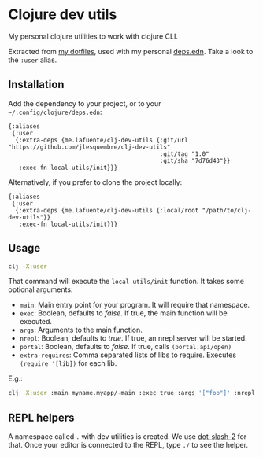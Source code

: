 # Clojure dev utils

My personal clojure utilities to work with clojure CLI.

Extracted from [my dotfiles](https://github.com/jlesquembre/dotfiles), used with
my personal
[deps.edn](https://github.com/jlesquembre/dotfiles/blob/master/dotfiles/clojure/deps.edn).
Take a look to the `:user` alias.

## Installation

Add the dependency to your project, or to your `~/.config/clojure/deps.edn`:

```edn
{:aliases
 {:user
  {:extra-deps {me.lafuente/clj-dev-utils {:git/url "https://github.com/jlesquembre/clj-dev-utils"
                                           :git/tag "1.0"
                                           :git/sha "7d76d43"}}
   :exec-fn local-utils/init}}}

```

Alternatively, if you prefer to clone the project locally:

```edn
{:aliases
 {:user
  {:extra-deps {me.lafuente/clj-dev-utils {:local/root "/path/to/clj-dev-utils"}}
   :exec-fn local-utils/init}}}
```

## Usage

```bash
clj -X:user
```

That command will execute the `local-utils/init` function. It takes some
optional arguments:

- `main`: Main entry point for your program. It will require that namespace.
- `exec`: Boolean, defaults to _false_. If true, the main function will be
  executed.
- `args`: Arguments to the main function.
- `nrepl`: Boolean, defaults to _true_. If true, an nrepl server will be
  started.
- `portal`: Boolean, defaults to _false_. If true, calls `(portal.api/open)`
- `extra-requires`: Comma separated lists of libs to require. Executes
  `(require '[lib])` for each lib.

E.g.:

```bash
clj -X:user :main myname.myapp/-main :exec true :args '["foo"]' :nrepl true :portal true :extra-requires dev,extra-lib
```

## REPL helpers

A namespace called `.` with dev utilities is created. We use
[dot-slash-2](https://github.com/gfredericks/dot-slash-2) for that. Once your
editor is connected to the REPL, type `./` to see the helper.
